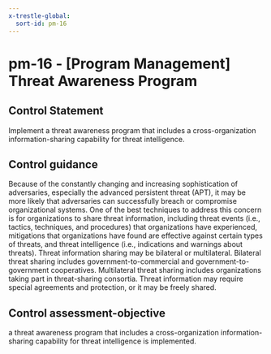 ```yaml
---
x-trestle-global:
  sort-id: pm-16
---
```


# pm-16 - \[Program Management\] Threat Awareness Program

## Control Statement

Implement a threat awareness program that includes a cross-organization information-sharing capability for threat intelligence.

## Control guidance

Because of the constantly changing and increasing sophistication of adversaries, especially the advanced persistent threat (APT), it may be more likely that adversaries can successfully breach or compromise organizational systems. One of the best techniques to address this concern is for organizations to share threat information, including threat events (i.e., tactics, techniques, and procedures) that organizations have experienced, mitigations that organizations have found are effective against certain types of threats, and threat intelligence (i.e., indications and warnings about threats). Threat information sharing may be bilateral or multilateral. Bilateral threat sharing includes government-to-commercial and government-to-government cooperatives. Multilateral threat sharing includes organizations taking part in threat-sharing consortia. Threat information may require special agreements and protection, or it may be freely shared.

## Control assessment-objective

a threat awareness program that includes a cross-organization information-sharing capability for threat intelligence is implemented.
